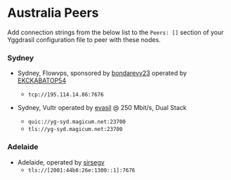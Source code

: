 # Australia Peers

Add connection strings from the below list to the `Peers: []` section of your
Yggdrasil configuration file to peer with these nodes.

### Sydney

* Sydney, Flowvps, sponsored by [bondarevv23](https://github.com/bondarevv23) operated by [EKCKABATOP54](androposhtar1029@gmail.com)
  * `tcp://195.114.14.86:7676`

* Sydney, Vultr operated by [evasil](https://matrix.to/#/@elias:illan.co) @ 250 Mbit/s, Dual Stack
  * `quic://yg-syd.magicum.net:23700`
  * `tls://yg-syd.magicum.net:23700`

### Adelaide

* Adelaide, operated by [sirsegv](https://sirsegv.moe/)
  * `tls://[2001:44b8:26e:1300::1]:7676`

